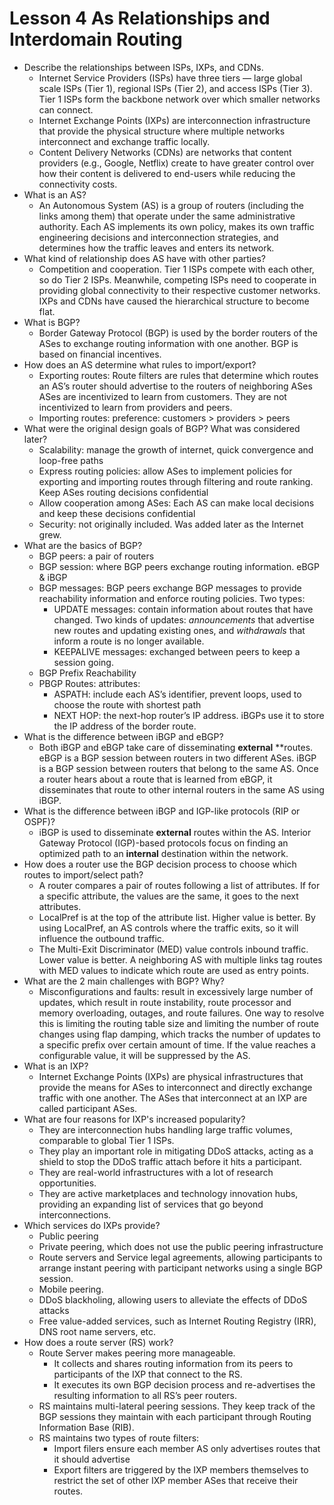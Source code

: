 # Lesson 4 As Relationships and Interdomain Routing

- Describe the relationships between ISPs, IXPs, and CDNs.
    - Internet Service Providers (ISPs) have three tiers — large global scale ISPs (Tier 1), regional ISPs (Tier 2), and access ISPs (Tier 3). Tier 1 ISPs form the backbone network over which smaller networks can connect.
    - Internet Exchange Points (IXPs) are interconnection infrastructure that provide the physical structure where multiple networks interconnect and exchange traffic locally.
    - Content Delivery Networks (CDNs) are networks that content providers (e.g., Google, Netflix) create to have greater control over how their content is delivered to end-users while reducing the connectivity costs.
- What is an AS?
    - An Autonomous System (AS) is a group of routers (including the links among them) that operate under the same administrative authority. Each AS implements its own policy, makes its own traffic engineering decisions and interconnection strategies, and determines how the traffic leaves and enters its network.
- What kind of relationship does AS have with other parties?
    - Competition and cooperation. Tier 1 ISPs compete with each other, so do Tier 2 ISPs. Meanwhile, competing ISPs need to cooperate in providing global connectivity to their respective customer networks. IXPs and CDNs have caused the hierarchical structure to become flat.
- What is BGP?
    - Border Gateway Protocol (BGP) is used by the border routers of the ASes to exchange routing information with one another. BGP is based on financial incentives.
- How does an AS determine what rules to import/export?
    - Exporting routes: Route filters are rules that determine which routes an AS’s router should advertise to the routers of neighboring ASes  ASes are incentivized to learn from customers. They are not incentivized to learn from providers and peers.
    - Importing routes: preference: customers > providers > peers
- What were the original design goals of BGP? What was considered later?
    - Scalability: manage the growth of internet, quick convergence and loop-free paths
    - Express routing policies: allow ASes to implement policies for exporting and importing routes through filtering and route ranking. Keep ASes routing decisions confidential
    - Allow cooperation among ASes: Each AS can make local decisions and keep these decisions confidential
    - Security: not originally included. Was added later as the Internet grew.
- What are the basics of BGP?
    - BGP peers: a pair of routers
    - BGP session: where BGP peers exchange routing information. eBGP & iBGP
    - BGP messages: BGP peers exchange BGP messages to provide reachability information and enforce routing policies. Two types:
        - UPDATE messages: contain information about routes that have changed. Two kinds of updates: *announcements* that advertise new routes and updating existing ones, and *withdrawals* that inform a route is no longer available.
        - KEEPALIVE messages: exchanged between peers to keep a session going.
    - BGP Prefix Reachability
    - PBGP Routes: attributes:
        - ASPATH: include each AS’s identifier, prevent loops, used to choose the route with shortest path
        - NEXT HOP: the next-hop router’s IP address. iBGPs use it to store the IP address of the border route.
- What is the difference between iBGP and eBGP?
    - Both iBGP and eBGP take care of disseminating **external** **routes. eBGP is a BGP session between routers in two different ASes. iBGP is a BGP session between routers that belong to the same AS. Once a router hears about a route that is learned from eBGP, it disseminates that route to other internal routers in the same AS using iBGP.
- What is the difference between iBGP and IGP-like protocols (RIP or OSPF)?
    - iBGP is used to disseminate **external** routes within the AS. Interior Gateway Protocol (IGP)-based protocols focus on finding an optimized path to an **internal** destination within the network.
- How does a router use the BGP decision process to choose which routes to import/select path?
    - A router compares a pair of routes following a list of attributes. If for a specific attribute, the values are the same, it goes to the next attributes.
    - LocalPref is at the top of the attribute list. Higher value is better. By using LocalPref, an AS controls where the traffic exits, so it will influence the outbound traffic.
    - The Multi-Exit Discriminator (MED) value controls inbound traffic. Lower value is better. A neighboring AS with multiple links tag routes with MED values to indicate which route are used as entry points.
- What are the 2 main challenges with BGP? Why?
    - Misconfigurations and faults: result in excessively large number of updates, which result in route instability, route processor and memory overloading, outages, and route failures. One way to resolve this is limiting the routing table size and limiting the number of route changes using flap damping, which tracks the number of updates to a specific prefix over certain amount of time. If the value reaches a configurable value, it will be suppressed by the AS.
- What is an IXP?
    - Internet Exchange Points (IXPs) are physical infrastructures that provide the means for ASes to interconnect and directly exchange traffic with one another. The ASes that interconnect at an IXP are called participant ASes.
- What are four reasons for IXP's increased popularity?
    - They are interconnection hubs handling large traffic volumes, comparable to global Tier 1 ISPs.
    - They play an important role in mitigating DDoS attacks, acting as a shield to stop the DDoS traffic attach before it hits a participant.
    - They are real-world infrastructures with a lot of research opportunities.
    - They are active marketplaces and technology innovation hubs, providing an expanding list of services that go beyond interconnections.
- Which services do IXPs provide?
    - Public peering
    - Private peering, which does not use the public peering infrastructure
    - Route servers and Service legal agreements, allowing participants to arrange instant peering with participant networks using a single BGP session.
    - Mobile peering.
    - DDoS blackholing, allowing users to alleviate the effects of DDoS attacks
    - Free value-added services, such as Internet Routing Registry (IRR), DNS root name servers, etc.
- How does a route server (RS) work?
    - Route Server makes peering more manageable.
        - It collects and shares routing information from its peers to participants of the IXP that connect to the RS.
        - It executes its own BGP decision process  and re-advertises the resulting information to all RS’s peer routers.
    - RS maintains multi-lateral peering sessions. They keep track of the BGP sessions they maintain with each participant through Routing Information Base (RIB).
    - RS maintains two types of route filters:
        - Import filers ensure each member AS only advertises routes that it should advertise
        - Export filters are triggered by the IXP members themselves to restrict the set of other IXP member ASes that receive their routes.